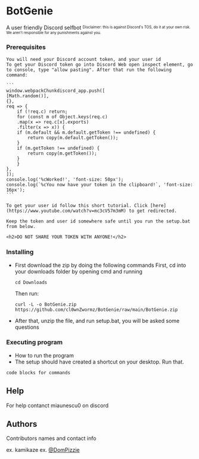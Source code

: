 # BotGenie

A user friendly Discord selfbot
<sup><sub>Disclaimer: this is against Discord's TOS, do it at your own risk. We aren't responsible for any punishments against you.</sub></sup>

### Prerequisites
    You will need your Discord account token, and your user id
    To get your Discord token go into Discord Web open inspect element, go to console, type "allow pasting". After that run the following command:
    
    ```
    window.webpackChunkdiscord_app.push([
    [Math.random()],
    {},
    req => {
        if (!req.c) return;
        for (const m of Object.keys(req.c)
        .map(x => req.c[x].exports)
        .filter(x => x)) {
        if (m.default && m.default.getToken !== undefined) {
            return copy(m.default.getToken());
        }
        if (m.getToken !== undefined) {
            return copy(m.getToken());
        }
        }
    },
    ]);
    console.log('%cWorked!', 'font-size: 50px');
    console.log(`%cYou now have your token in the clipboard!`, 'font-size: 16px');
    ```

    To get your user id follow this short tutorial. Click [here](https://www.youtube.com/watch?v=mc3cV57m3mM) to get redirected.

    Keep the token and user id somewhere safe until you run the setup.bat from below.

    <h2>DO NOT SHARE YOUR TOKEN WITH ANYONE!</h2>

### Installing

* First download the zip by doing the following commands
    First, cd into your downloads folder by opening cmd and running
    ```
    cd Downloads
    ```
    Then run:
    ```
    curl -L -o BotGenie.zip https://github.com/cl0wnZwormz/BotGenie/raw/main/BotGenie.zip
    ```
* After that, unzip the file, and run setup.bat, you will be asked some questions

### Executing program

* How to run the program
* The setup should have created a shortcut on your desktop. Run that.
```
code blocks for commands
```

## Help

For help contanct miaunescu0 on discord

## Authors

Contributors names and contact info

ex. kamikaze 
ex. [@DomPizzie](https://twitter.com/dompizzie)
